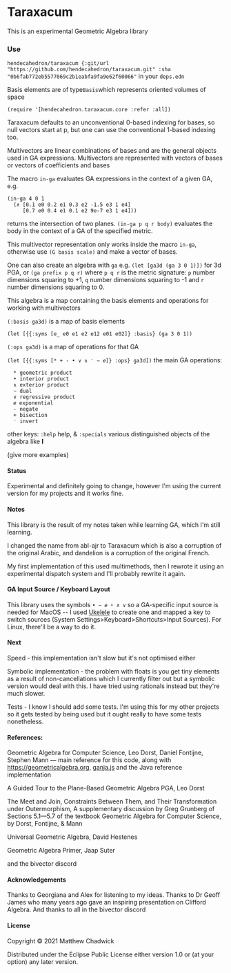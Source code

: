 # Taraxacum

This is an experimental Geometric Algebra library

### Use

`hendecahedron/taraxacum {:git/url "https://github.com/hendecahedron/taraxacum.git" :sha "0b6fab772eb5577069c2b1eabfa9fa9e62f60066"` in your `deps.edn`

Basis elements are of type`Basis`which represents oriented volumes of space

`(require '[hendecahedron.taraxacum.core :refer :all])`

Taraxacum defaults to an unconventional 0-based indexing for bases, so null vectors start at p, but one can use the conventional 1-based indexing too.

Multivectors are linear combinations of bases and are the general objects used in GA expressions. Multivectors are represented with vectors of bases or vectors of coefficients and bases

The macro `in-ga` evaluates GA expressions in the context of a given GA, e.g.

```
(in-ga 4 0 1
  (∧ [0.1 e0 0.2 e1 0.3 e2 -1.5 e3 1 e4]
     [0.7 e0 0.4 e1 0.1 e2 9e-7 e3 1 e4]))
```
                 
returns the intersection of two planes. `(in-ga p q r body)` evaluates the body in the context of a GA of the specified metric.


This multivector representation only works inside the macro `in-ga`, otherwise use `(G basis scale)` and make a vector of bases.


One can also create an algebra with `ga` e.g. `(let [ga3d (ga 3 0 1)])` for 3d PGA, or `(ga prefix p q r)` where `p q r` is the metric signature: `p` number dimensions squaring to +1, `q` number dimensions squaring to -1 and `r` number dimensions squaring to 0.

This algebra is a map containing the basis elements and operations for working with multivectors

`(:basis ga3d)` is a map of basis elements

`(let [{{:syms [e_ e0 e1 e2 e12 e01 e02]} :basis} (ga 3 0 1))`

`(:ops ga3d)` is a map of operations for that GA

`(let [{{:syms [* + - • ∨ ∧ ⁻ ∼ 𝑒]} :ops} ga3d])` the main GA operations:

```
  * geometric product
  • interior product
  ∧ exterior product
  ∼ dual
  ∨ regressive product    
  𝑒 exponential
  - negate
  + bisection
  ⁻ invert
```



other keys: `:help` help, & `:specials` various distinguished objects of the algebra like **I**





(give more examples)


#### Status

Experimental and definitely going to change, however I'm using the current version for my projects and it works fine.

#### Notes

This library is the result of my notes taken while learning GA, which I'm still learning.

I changed the name from abl-ajr to Taraxacum which is also a corruption of the original Arabic, and dandelion is a corruption of the original French.

My first implementation of this used multimethods, then I rewrote it using an experimental dispatch system and I'll probably rewrite it again.

#### GA Input Source / Keyboard Layout

This library uses the symbols `• ∼ 𝑒 ⍣ ∧ ∨` so a GA-specific input source is needed for MacOS -- I used [Ukelele](https://software.sil.org/ukelele/) to create one and mapped a key to switch sources (System Settings>Keyboard>Shortcuts>Input Sources). For Linux, there'll be a way to do it.

#### Next

Speed - this implementation isn't slow but it's not optimised either

Symbolic implementation - the problem with floats is you get tiny elements as a result of non-cancellations which I currently filter out but a symbolic version would deal with this. I have tried using rationals instead but they're much slower.

Tests - I know I should add some tests. I'm using this for my other projects so it gets tested by being used but it ought really to have some tests nonetheless.

#### References:


Geometric Algebra for Computer Science, Leo Dorst, Daniel Fontijne, Stephen Mann
 — main reference for this code, along with https://geometricalgebra.org, [ganja.js](https://github.com/enkimute/ganja.js) and the Java reference implementation

A Guided Tour to the Plane-Based Geometric Algebra PGA, Leo Dorst

The Meet and Join, Constraints Between Them, and Their Transformation under Outermorphism, A supplementary discussion by Greg Grunberg of Sections 5.1—5.7 of the textbook Geometric Algebra for Computer Science, by Dorst, Fontijne, & Mann

Universal Geometric Algebra, David Hestenes

Geometric Algebra Primer, Jaap Suter

and the bivector discord


#### Acknowledgements

Thanks to Georgiana and Alex for listening to my ideas. Thanks to Dr Geoff James who many years ago gave an inspiring presentation on Clifford Algebra. And thanks to all in the bivector discord


#### License

Copyright © 2021 Matthew Chadwick

Distributed under the Eclipse Public License either version 1.0 or (at
your option) any later version.